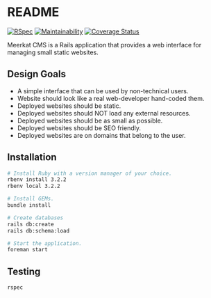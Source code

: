 # README

[![RSpec](https://github.com/meerkat-camp/cms/actions/workflows/rspec.yml/badge.svg)](https://github.com/meerkat-camp/cms/actions/workflows/rspec.yml)
[![Maintainability](https://api.codeclimate.com/v1/badges/75677d635caedd03b093/maintainability)](https://codeclimate.com/github/meerkat-camp/cms/maintainability)
[![Coverage Status](https://coveralls.io/repos/github/meerkat-camp/cms/badge.svg?branch=main)](https://coveralls.io/github/meerkat-camp/cms?branch=main)


Meerkat CMS is a Rails application that provides a web interface for managing small static websites.

## Design Goals

* A simple interface that can be used by non-technical users.
* Website should look like a real web-developer hand-coded them.
* Deployed websites should be static.
* Deployed websites should NOT load any external resources.
* Deployed websites should be as small as possible.
* Deployed websites should be SEO friendly.
* Deployed websites are on domains that belong to the user.

## Installation

```bash
# Install Ruby with a version manager of your choice.
rbenv install 3.2.2
rbenv local 3.2.2

# Install GEMs.
bundle install

# Create databases
rails db:create
rails db:schema:load

# Start the application.
foreman start
```

## Testing

```bash
rspec
```

